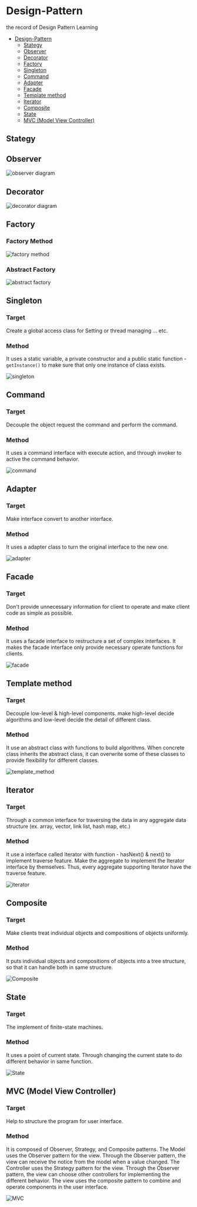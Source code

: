 # Design-Pattern
the record of Design Pattern Learning
- [Design-Pattern](#design-pattern)
  - [Stategy](#stategy)
  - [Observer](#observer)
  - [Decorator](#decorator)
  - [Factory](#factory)
  - [Singleton](#singleton)
  - [Command](#command)
  - [Adapter](#adapter)
  - [Facade](#facade)
  - [Template method](#template-method)
  - [Iterator](#iterator)
  - [Composite](#composite)
  - [State](#state)
  - [MVC (Model View Controller)](#mvc-model-view-controller)

## Stategy

## Observer

![observer diagram](img/observer_diagram.png)

## Decorator

![decorator diagram](img/decorator_diagram.png)

## Factory

### Factory Method

![factory method](img/factory_method.png)

### Abstract Factory

![abstract factory](img/abstract_factory.png)

## Singleton

### Target

Create a global access class for Setting or thread managing ... etc.

### Method
It uses a static variable, a private constructor and a public static function - `getInstance()` to make sure that only one instance of class exists.

![singleton](img/singleton_diagram.png)

## Command

### Target

Decouple the object request the command and perform the command.

### Method

It uses a command interface with execute action, and through invoker to active the command behavior. 

![command](img/command_diagram.png)

## Adapter

### Target

Make interface convert to another interface.

### Method

It uses a adapter class to turn the original interface to the new one.

![adapter](img/adapter_diagram.png)

## Facade

### Target

Don't provide unnecessary information for client to operate and make client code as simple as possible.

### Method

It uses a facade interface to restructure a set of complex interfaces. It makes the facade interface only provide necessary operate functions for clients.

![facade](img/facade_diagram.png)

## Template method

### Target

Decouple low-level & high-level components. make high-level decide algorithms and low-level decide the detail of different class.

### Method

It use an abstract class with functions to build algorithms. When concrete class inherits the abstract class, it can overwrite some of these classes to provide flexibility for different classes.

![template_method](img/template_method.png)

## Iterator

### Target
Through a common interface for traversing the data in any aggregate data structure (ex. array, vector, link list, hash map, etc.)

### Method

It use a interface called Iterator with function - hasNext() & next() to implement traverse feature. Make the aggregate to implement the Iterator interface by themselves. Thus, every aggregate supporting Iterator have the traverse feature.

![iterator](img/iterator_diagram.png)

## Composite

### Target
Make clients treat individual objects and compositions of objects uniformly.

### Method
It puts individual objects and compositions of objects into a tree structure, so that it can handle both in same structure.

![Composite](img/composite_diagram.png)

## State

### Target
The implement of finite-state machines.

### Method
It uses a point of current state. Through changing the current state to do different behavior in same function. 

![State](img/state_diagram.png)

## MVC (Model View Controller)

### Target
Help to structure the program for user interface.

### Method
It is composed of Observer, Strategy, and Composite patterns. The Model uses the Observer pattern for the view. Through the Observer pattern, the view can receive the notice from the model when a value changed. The Controller uses the Strategy pattern for the view. Through the Observer pattern, the view can choose other controllers for implementing the different behavior. The view uses the composite pattern to combine and operate components in the user interface. 

![MVC](img/mvc.png)